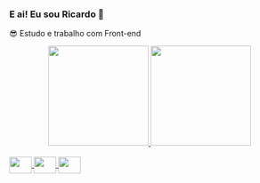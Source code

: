 ### E ai! Eu sou Ricardo 🚀

😎 Estudo e trabalho com Front-end
<div align="center">
  <a href="https://github.com/rafaballerini">
  <img height="180em" src="https://github-readme-stats.vercel.app/api?username=Ricardo-Matheus&show_icons=true&theme=dracula&include_all_commits=true&count_private=true"/>
  <img height="180em" src="https://github-readme-stats.vercel.app/api/top-langs/?username=Ricardo-Matheus&layout=compact&langs_count=7&theme=dracula"/>
</div>
<div style="display: inline_block"><br>
<img align = center height =30 width =40 src="https://cdn.jsdelivr.net/gh/devicons/devicon/icons/html5/html5-original.svg" /> 
<img align = center height =30 width =40 src="https://cdn.jsdelivr.net/gh/devicons/devicon/icons/css3/css3-original.svg" />
<img align = center height =30 width =40 src="https://cdn.jsdelivr.net/gh/devicons/devicon/icons/javascript/javascript-original.svg" />
          
</div>
